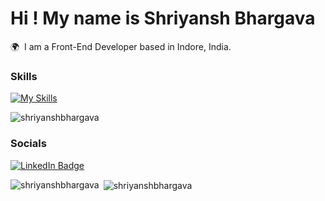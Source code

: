 Hi ! My name is Shriyansh Bhargava [](https://user-images.githubusercontent.com/18350557/176309783-0785949b-9127-417c-8b55-ab5a4333674e.gif)
========================================================================================================================================

🌍  I am a Front-End Developer based in Indore, India.
<br/>

### Skills

[![My Skills](https://skillicons.dev/icons?i=html,css,scss,javascript,react,bootstrap,firebase,tailwind,materialui)](https://skillicons.dev)
<br/>

<p align="left"> <img src="https://komarev.com/ghpvc/?username=shriyanshbhargava&label=Profile%20views&color=0e75b6&style=flat" alt="shriyanshbhargava" /> </p>

### Socials

<div id="badges">
  <a href="https://www.linkedin.com/in/shriyanshbhargava/">
    <img src="https://img.shields.io/badge/LinkedIn-blue?style=for-the-badge&logo=linkedin&logoColor=white" alt="LinkedIn Badge"/>
  </a>
</div>

<span>&nbsp;<img align="center" src="https://github-readme-stats.vercel.app/api?username=shriyanshbhargava&show_icons=true&locale=en" alt="shriyanshbhargava" /></span>
<span><img align="left" src="https://github-readme-stats.vercel.app/api/top-langs?username=shriyanshbhargava&show_icons=true&locale=en&layout=compact" alt="shriyanshbhargava" /></span>


